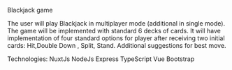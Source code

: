 Blackjack game

The user will play Blackjack in multiplayer mode (additional in single mode). The game will be implemented with standard 6 decks of cards.
It will have implementation of four standard options for player after receiving two initial cards: Hit,Double Down , Split, Stand. Additional suggestions for best move.

Technologies: 
	NuxtJs
	NodeJs
	Express
	TypeScript
	Vue
	Bootstrap